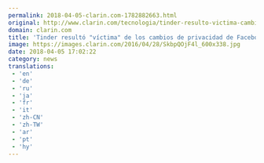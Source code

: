 ```yaml
---
permalink: 2018-04-05-clarin.com-1782882663.html
original: http://www.clarin.com/tecnologia/tinder-resulto-victima-cambios-privacidad-facebook_0_SkVFJamsf.html
domain: clarin.com
title: 'Tinder resultó "víctima" de los cambios de privacidad de Facebook'
image: https://images.clarin.com/2016/04/28/SkbpQOjF4l_600x338.jpg
date: 2018-04-05 17:02:22
category: news
translations: 
 - 'en'
 - 'de'
 - 'ru'
 - 'ja'
 - 'fr'
 - 'it'
 - 'zh-CN'
 - 'zh-TW'
 - 'ar'
 - 'pt'
 - 'hy'
---
```


